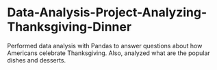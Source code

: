 # Data-Analysis-Project-Analyzing-Thanksgiving-Dinner
Performed data analysis with Pandas to answer questions about how Americans celebrate Thanksgiving. Also, analyzed what are the popular dishes and desserts. 
